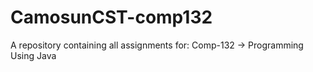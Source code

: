 # CamosunCST-comp132
A repository containing all assignments for:
Comp-132 -> Programming Using Java
